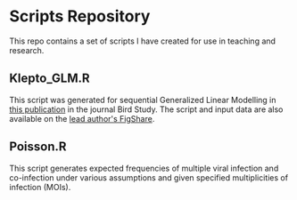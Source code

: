 # Scripts Repository
This repo contains a set of scripts I have created for use in teaching and research.

## Klepto_GLM.R
This script was generated for sequential Generalized Linear Modelling in [this publication](http://dx.doi.org/10.1080/00063657.2016.1249821) in the journal Bird Study. The script and input data are also available on the [lead author's FigShare](https://dx.doi.org/10.6084/m9.figshare.4047558.v1).

## Poisson.R
This script generates expected frequencies of multiple viral infection and co-infection under various assumptions and given specified multiplicities of infection (MOIs).
